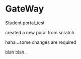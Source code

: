 # GateWay
Student portal_test

created a new poral from scratch

haha...some changes are required

blah blah..
